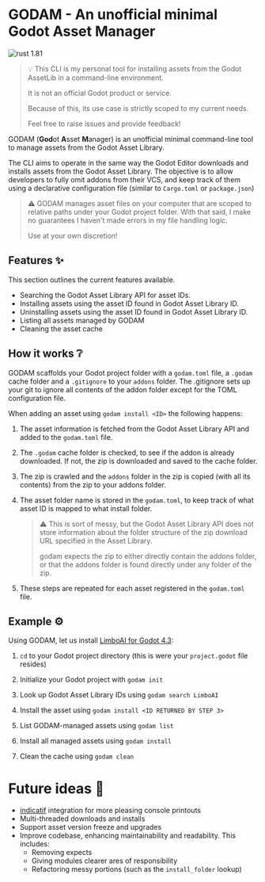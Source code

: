 # GODAM - An unofficial minimal Godot Asset Manager

![rust 1.81](https://img.shields.io/badge/rust-1.81-orange)


> 💡 This CLI is my personal tool for installing assets from the Godot AssetLib in a command-line environment.
>
> It is not an official Godot product or service.
> 
> Because of this, its use case is strictly scoped to my current needs.
>
> Feel free to raise issues and provide feedback!

GODAM (**God**ot **A**sset **M**anager) is an unofficial minimal command-line tool to manage assets from the Godot Asset Library. 

The CLI aims to operate in the same way the Godot Editor downloads and installs assets from the Godot Asset Library. The objective is to allow developers to fully omit addons from their VCS, and keep track of them using a declarative configuration file (similar to `Cargo.toml` or `package.json`)

> ⚠️ GODAM manages asset files on your computer that are scoped to relative paths under your Godot project folder. With that said, I make no guarantees I haven't made errors in my file handling logic.
>
> Use at your own discretion!

## Features ✨

This section outlines the current features available.

- Searching the Godot Asset Library API for asset IDs.
- Installing assets using the asset ID found in Godot Asset Library ID.
- Uninstalling assets using the asset ID found in Godot Asset Library ID.
- Listing all assets managed by GODAM
- Cleaning the asset cache
  
## How it works ❔

GODAM scaffolds your Godot project folder with a `godam.toml` file, a `.godam` cache folder and a `.gitignore` to your `addons` folder. The .gitignore sets up your git to ignore all contents of the addon folder except for the TOML configuration file.

When adding an asset using `godam install <ID>` the following happens:

1. The asset information is fetched from the Godot Asset Library API and added to the `godam.toml` file.

2. The `.godam` cache folder is checked, to see if the addon is already downloaded. If not, the zip is downloaded and saved to the cache folder.

3. The zip is crawled and the `addons` folder in the zip is copied (with all its contents) from the zip to your addons folder.

4. The asset folder name is stored in the `godam.toml`, to keep track of what asset ID is mapped to what install folder.
  
    > ⚠️ This is sort of messy, but the Godot Asset Library API does not store information about the folder structure of the zip download URL specified in the Asset Library. 
    > 
    > godam expects the zip to either directly contain the addons folder, or that the addons folder is found directly under any  folder of the zip.

5. These steps are repeated for each asset registered in the `godam.toml` file.


## Example ⚙️

Using GODAM, let us install [LimboAI for Godot 4.3](https://godotengine.org/asset-library/asset/3228):

1. `cd` to your Godot project directory (this is were your `project.godot` file resides)
   
2. Initialize your Godot project with `godam init`

3. Look up Godot Asset Library IDs using `godam search LimboAI`

4. Install the asset using `godam install <ID RETURNED BY STEP 3>`

5. List GODAM-managed assets using `godam list`
 
6. Install all managed assets using `godam install`
  
7. Clean the cache using `godam clean` 


# Future ideas 🔮

- [indicatif](https://github.com/console-rs/indicatif) integration for more pleasing console printouts
- Multi-threaded downloads and installs
- Support asset version freeze and upgrades
- Improve codebase, enhancing maintainability and readability. This includes:
  - Removing expects
  - Giving modules clearer ares of responsibility
  - Refactoring messy portions (such as the `install_folder` lookup)
